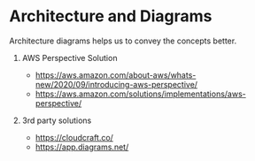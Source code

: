 # Architecture and Diagrams

Architecture diagrams helps us to convey the concepts better.

1. AWS Perspective Solution
    - https://aws.amazon.com/about-aws/whats-new/2020/09/introducing-aws-perspective/
    - https://aws.amazon.com/solutions/implementations/aws-perspective/

1. 3rd party solutions
    - https://cloudcraft.co/
    - https://app.diagrams.net/